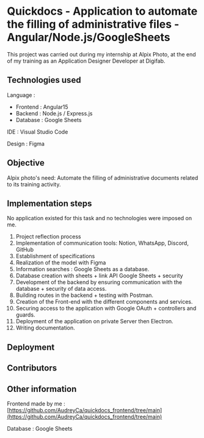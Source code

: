 # Quickdocs - Application to automate the filling of administrative files - Angular/Node.js/GoogleSheets

This project was carried out during my internship at Alpix Photo, at the end of my training as an Application Designer Developer at Digifab.

## **Technologies used**

Language : 

- Frontend : Angular15
- Backend : Node.js / Express.js
- Database : Google Sheets

IDE : Visual Studio Code

Design : Figma

## Objective

Alpix photo's need: Automate the filling of administrative documents related to its training activity.

## Implementation steps

No application existed for this task and no technologies were imposed on me.

1. Project reflection process
2. Implementation of communication tools: Notion, WhatsApp, Discord, GitHub
3. Establishment of specifications
4. Realization of the model with Figma
5. Information searches  : Google Sheets as a database.
6. Database creation with sheets + link API Google Sheets + security
7. Development of the backend by ensuring communication with the database + security of data access.
8. Building routes in the backend + testing with Postman.
9. Creation of the Front-end with the different components and services.
10. Securing access to the application with Google OAuth + controllers and guards.
11. Deployment of the application on private Server then Electron.
12. Writing documentation.

## Deployment

## Contributors

## Other information

Frontend made by me :  [https://github.com/AudreyCa/quickdocs_frontend/tree/main](https://github.com/AudreyCa/quickdocs_frontend/tree/main)

Database : Google Sheets
